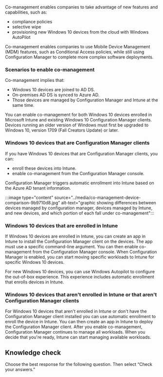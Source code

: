 Co-management enables companies to take advantage of new features and capabilities, such as:

 -  compliance policies
 -  selective wipe
 -  provisioning new Windows 10 devices from the cloud with Windows AutoPilot

Co-management enables companies to use Mobile Device Management (MDM) features, such as Conditional Access policies, while still using Configuration Manager to complete more complex software deployments.

### **Scenarios to enable co-management**

Co-management implies that:

 -  Windows 10 devices are joined to AD DS.
 -  On-premises AD DS is synced to Azure AD.
 -  Those devices are managed by Configuration Manager and Intune at the same time.

You can enable co-management for both Windows 10 devices enrolled in Microsoft Intune and existing Windows 10 Configuration Manager clients. Devices running an older version of Windows must first be upgraded to Windows 10, version 1709 (Fall Creators Update) or later.

### **Windows 10 devices that are Configuration Manager clients**

If you have Windows 10 devices that are Configuration Manager clients, you can:

 -  enroll these devices into Intune.
 -  enable co-management from the Configuration Manager console.

Configuration Manager triggers automatic enrollment into Intune based on the Azure AD tenant information.

:::image type="content" source="../media/co-management-device-comparison-9b9710d8.jpg" alt-text="graphic showing differences between devices managed by configuration manager, devices managed by Intune, and new devices, and which portion of each fall under co-management":::


### **Windows 10 devices that are enrolled in Intune**

If Windows 10 devices are enrolled in Intune, you can create an app in Intune to install the Configuration Manager client on the devices. The app must use a specific command-line argument. You can then enable co-management from the Configuration Manager console. When Configuration Manager is enabled, you can start moving specific workloads to Intune for specific Windows 10 devices.

For new Windows 10 devices, you can use Windows Autopilot to configure the out-of-box experience. This experience includes automatic enrollment that enrolls devices in Intune.

### **Windows 10 devices that aren't enrolled in Intune or that aren't Configuration Manager clients**

For Windows 10 devices that aren't enrolled in Intune or don't have the Configuration Manager client installed you can use automatic enrollment to enroll the device in Intune. You can then create an app in Intune to deploy the Configuration Manager client. After you enable co-management, Configuration Manager continues to manage all workloads. When you decide that you're ready, Intune can start managing available workloads.

## Knowledge check

Choose the best response for the following question. Then select “Check your answers.”